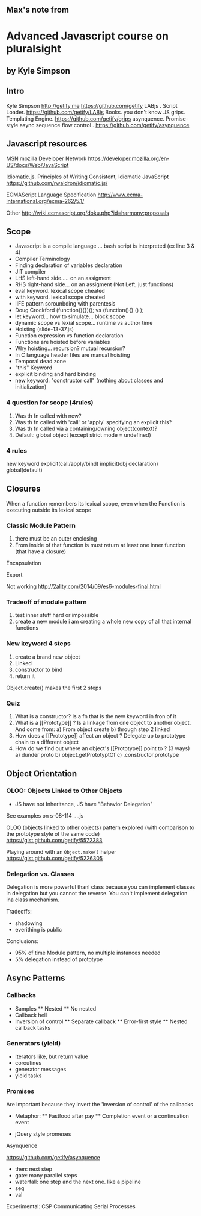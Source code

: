 ## Max's note from 
# Advanced Javascript course on pluralsight
## by Kyle Simpson

## Intro

Kyle Simpson
http://getify.me
https://github.com/getify
LABjs . Script Loader. https://github.com/getify/LABjs
Books. you don't know JS
grips. Templating Engine. https://github.com/getify/grips
asynquence.  Promise-style async sequence flow control . https://github.com/getify/asynquence 

## Javascript resources

MSN mozilla Developer Network
https://developer.mozilla.org/en-US/docs/Web/JavaScript

Idiomatic.js. Principles of Writing Consistent, Idiomatic JavaScript
https://github.com/rwaldron/idiomatic.js/

ECMAScript Language Specification
http://www.ecma-international.org/ecma-262/5.1/

Other
http://wiki.ecmascript.org/doku.php?id=harmony:proposals

## Scope

* Javascript is a compile language ... bash script is interpreted (ex line 3 & 4)
* Compiler Terminology
* Finding declaration of variables declaration
* JIT compiler
* LHS left-hand side..... on an assigment
* RHS right-hand side... on an assigment (Not Left, just functions)
* eval keyword. lexical scope cheated
* with keyword. lexical scope cheated
* IIFE pattern sorounbding with parentesis
* Doug Crockford (function(){})(); vs (function(){} () ); 
* let keyword... how to simulate... block scope
* dynamic scope vs lexial scope...  runtime vs author time
* Hoisting (slide-13-37.js)
* Function expression vs function declaration
* Functions are hoisted before variables
* Why hoisting... recursion? mutual recursion?
* In C language header files are manual hoisting
* Temporal dead zone
* "this" Keyword
* explicit binding and hard binding
* new keyword: "constructor call" (nothing about classes and initialization)

### 4 question for scope (4rules)
1) Was th fn called with new?
2) Was th fn called with 'call' or 'apply' specifying an explicit this?
3) Was th fn called via a containing/owning object(context)?
4) Default: global object (except strict mode = undefined)

### 4 rules
new keyword
explicit(call/apply/bind)
implicit(obj declaration)
global(default)


## Closures

When a function remembers its lexical scope, even when the Function is executing outside its lexical scope

### Classic Module Pattern
1) there must be an outer enclosing 
2) From inside of that function is must return at least one inner function (that have a closure)

Encapsulation

Export

Not working http://2ality.com/2014/09/es6-modules-final.html

### Tradeoff of module pattern
1) test inner stuff hard or impossible
2) create a new module i am creating a whole new copy of all that internal functions


### New keyword 4 steps
1) create a brand new object
2) Linked
3) constructor to bind
4) return it

Object.create() makes the first 2 steps

### Quiz
1) What is a constructor?
Is a fn that is the new keyword in fron of it
2) What is a [[Prototype]] ?
Is a linkage from one object to another object. And come from:
a) From object create
b) through step 2 linked
3) How does a [[Prototype]] affect an object ?
Delegate up to prototype chain to a different object
4) How do we find out where an object's [[Prototype]] point to ? (3 ways)
a) dunder proto
b) object.getPrototyptOf
c) .constructor.prototype

## Object Orientation 

### OLOO: Objects Linked to Other Objects

* JS have not Inheritance, JS have "Behavior Delegation"

See examples on s-08-114 ....js

OLOO (objects linked to other objects) pattern explored (with comparison to the prototype style of the same code) 
https://gist.github.com/getify/5572383

Playing around with an `Object.make()` helper
https://gist.github.com/getify/5226305

### Delegation vs. Classes

Delegation is more powerful thanl class because you can implement classes in delegation but you cannot the reverse.
You can't implement delegation ina class mechanism.

Tradeoffs:
* shadowing
* everithing is public

Conclusions:
* 95% of time Module pattern, no multiple instances needed
* 5% delegation instead of prototype

## Async Patterns

### Callbacks

* Samples
** Nested
** No nested
* Callback hell
* Inversion of control
** Separate callback
** Error-first style
** Nested callback tasks

### Generators (yield)

* Iterators like, but return value
* coroutines
* generator messages
* yield tasks

### Promises

Are important because they invert the 'inversion of control' of the callbacks

* Metaphor: 
** Fastfood after pay
** Completion event or a continuation event


* jQuery style promeses

Asynquence

https://github.com/getify/asynquence

* then: next step
* gate: many parallel steps
* waterfall: one step and the next one. like a pipeline
* seq
* val

Experimental: CSP Communicating Serial Processes





